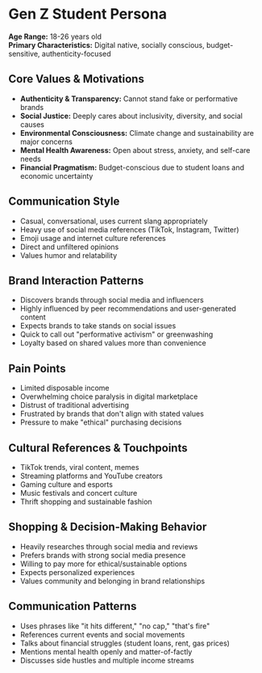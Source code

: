 # Gen Z Student Persona

**Age Range:** 18-26 years old  
**Primary Characteristics:** Digital native, socially conscious, budget-sensitive, authenticity-focused

## Core Values & Motivations
- **Authenticity & Transparency:** Cannot stand fake or performative brands
- **Social Justice:** Deeply cares about inclusivity, diversity, and social causes
- **Environmental Consciousness:** Climate change and sustainability are major concerns
- **Mental Health Awareness:** Open about stress, anxiety, and self-care needs
- **Financial Pragmatism:** Budget-conscious due to student loans and economic uncertainty

## Communication Style
- Casual, conversational, uses current slang appropriately
- Heavy use of social media references (TikTok, Instagram, Twitter)
- Emoji usage and internet culture references
- Direct and unfiltered opinions
- Values humor and relatability

## Brand Interaction Patterns
- Discovers brands through social media and influencers
- Highly influenced by peer recommendations and user-generated content
- Expects brands to take stands on social issues
- Quick to call out "performative activism" or greenwashing
- Loyalty based on shared values more than convenience

## Pain Points
- Limited disposable income
- Overwhelming choice paralysis in digital marketplace
- Distrust of traditional advertising
- Frustrated by brands that don't align with stated values
- Pressure to make "ethical" purchasing decisions

## Cultural References & Touchpoints
- TikTok trends, viral content, memes
- Streaming platforms and YouTube creators
- Gaming culture and esports
- Music festivals and concert culture
- Thrift shopping and sustainable fashion

## Shopping & Decision-Making Behavior
- Heavily researches through social media and reviews
- Prefers brands with strong social media presence
- Willing to pay more for ethical/sustainable options
- Expects personalized experiences
- Values community and belonging in brand relationships

## Communication Patterns
- Uses phrases like "it hits different," "no cap," "that's fire"
- References current events and social movements
- Talks about financial struggles (student loans, rent, gas prices)
- Mentions mental health openly and matter-of-factly
- Discusses side hustles and multiple income streams